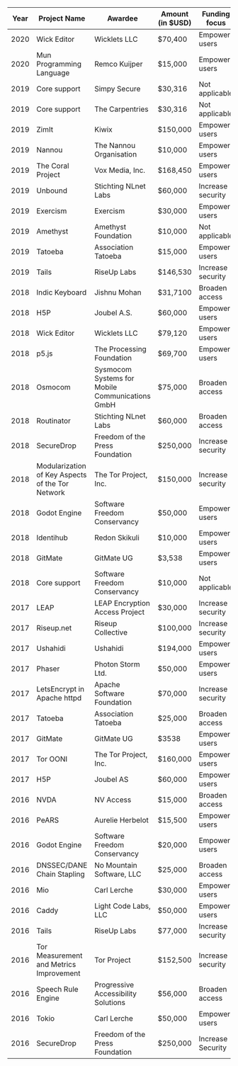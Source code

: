 |Year| Project Name  | Awardee  |  Amount (in $USD) |  Funding focus | Project website  |
|---|---|---|---|---|---|
|2020|Wick Editor|Wicklets LLC|$70,400|Empower users|https://www.wickeditor.com|
|2020|Mun Programming Language|Remco Kuijper|$15,000|Empower users|https://mun-lang.org/|
|2019|Core support|Simpy Secure|$30,316|Not applicable|https://simplysecure.org/|
|2019|Core support|The Carpentries|$30,316|Not applicable|https://carpentries.org/|
|2019|ZimIt|Kiwix|$150,000|Empower users|https://www.kiwix.org|
|2019| Nannou | The Nannou Organisation | $10,000 | Empower users | https://nannou.cc/ |
|2019| The Coral Project  | Vox Media, Inc.  | $168,450  | Empower users  |  https://coral.voxmedia.com |
|2019| Unbound | Stichting NLnet Labs  | $60,000 | Increase security | https://nlnetlabs.nl/projects/unbound/about/ |
|2019| Exercism | Exercism | $30,000 | Empower users | https://exercism.io/ |
|2019| Amethyst |  Amethyst Foundation | $10,000 | Not applicable | https://www.amethyst.rs/ |
|2019| Tatoeba | Association Tatoeba | $15,000 | Empower users | https://tatoeba.org |
|2019| Tails | RiseUp Labs | $146,530 | Increase security | https://tails.boum.org/ |
|2018| Indic Keyboard | Jishnu Mohan | $31,7100 | Broaden access | https://indic.app/ |
|2018| H5P | Joubel A.S. | $60,000 | Empower users | https://H5P.org |
|2018| Wick Editor | Wicklets LLC | $79,120 | Empower users | https://www.wickeditor.com |
|2018| p5.js | The Processing Foundation  | $69,700 | Empower users | https://p5js.org/ |
|2018| Osmocom | Sysmocom Systems for Mobile Communications GmbH | $75,000 | Broaden access | https://osmocom.org/projects/cellular-infrastructure |
|2018| Routinator| Stichting NLnet Labs | $60,000 | Broaden access | https://nlnetlabs.nl/projects/rpki/routinator/ |
|2018| SecureDrop | Freedom of the Press Foundation | $250,000 | Increase security | https://securedrop.org |
|2018| Modularization of Key Aspects of the Tor Network| The Tor Project, Inc.| $150,000 | Increase security | https://torproject.org|
|2018| Godot Engine | Software Freedom Conservancy | $50,000 | Empower users | https://godotengine.org |
|2018| Identihub | Redon Skikuli | $10,000 | Empower users | https://identihub.co |
|2018| GitMate | GitMate UG | $3,538 | Empower users | https://docs.gitmate.io/ |
|2018| Core support | Software Freedom Conservancy | $10,000 |Not applicable| https://sfconservancy.org/ |
|2017|LEAP|LEAP Encryption Access Project|$30,000|Increase security|https://leap.se/en|
|2017|Riseup.net|Riseup Collective|$100,000|Increase security|https://riseup.net/|
|2017|Ushahidi|Ushahidi|$194,000|Empower users|https://www.ushahidi.com/|
|2017|Phaser|Photon Storm Ltd.|$50,000|Empower users|http://phaser.io|
|2017|LetsEncrypt in Apache httpd|Apache Software Foundation|$70,000|Increase security|https://httpd.apache.org|
|2017|Tatoeba|Association Tatoeba|$25,000|Broaden access|https://tatoeba.org|
|2017|GitMate|GitMate UG|$3538|Empower users|https://gitmate.io|
|2017| Tor OONI | The Tor Project, Inc. | $160,000 | Empower users | https://ooni.torproject.org/ |
|2017|H5P|Joubel AS|$60,000|Empower users|https://h5p.org/|
|2016|NVDA|NV Access|$15,000|Broaden access|http://www.nvaccess.org/|
|2016|PeARS|Aurelie Herbelot|$15,500|Empower users|http://pearsearch.org/|
|2016|Godot Engine|Software Freedom Conservancy|$20,000|Empower users|https://godotengine.org/|
|2016|DNSSEC/DANE Chain Stapling|No Mountain Software, LLC|$25,000|Broaden access|https://www.getdnsapi.net/|
|2016|Mio|Carl Lerche|$30,000|Empower users|https://github.com/tokio-rs/mio|
|2016|Caddy|Light Code Labs, LLC|$50,000|Empower users|https://caddyserver.com|
|2016|Tails|RiseUp Labs|$77,000|Increase security|https://tails.boum.org/|
|2016|Tor Measurement and Metrics Improvement|Tor Project|$152,500|Increase security|https://www.torproject.org|
|2016|Speech Rule Engine|Progressive Accessibility Solutions|$56,000|Broaden access|https://speechruleengine.org/|
|2016|Tokio|Carl Lerche|$50,000|Empower users|https://tokio.rs/|
|2016|SecureDrop|Freedom of the Press Foundation|$250,000|Increase Security|https://securedrop.org|

